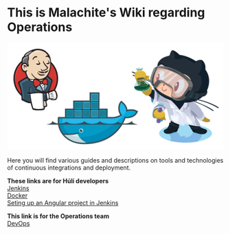 # This is Malachite's Wiki regarding Operations

![Contenius Integration](Images/ci.png)

Here you will find various guides and descriptions on tools and technologies of continuous integrations and deployment.

**These links are for Húlí developers**\
[Jenkins](Jenkins.md)\
[Docker](Docker.md)\
[Seting up an Angular project in Jenkins](Angular_Frontend.md)

**This link is for the Operations team**\
[DevOps](DevOps.md)
